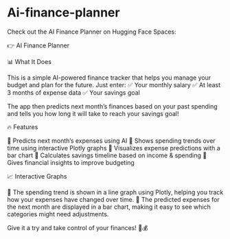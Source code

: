 # Ai-finance-planner
Check out the AI Finance Planner on Hugging Face Spaces:

👉 AI Finance Planner

📊 What It Does

This is a simple AI-powered finance tracker that helps you manage your budget and plan for the future. Just enter:
✅ Your monthly salary
✅ At least 3 months of expense data
✅ Your savings goal

The app then predicts next month’s finances based on your past spending and tells you how long it will take to reach your savings goal!

🔥 Features

🔹 Predicts next month’s expenses using AI
🔹 Shows spending trends over time using interactive Plotly graphs
🔹 Visualizes expense predictions with a bar chart
🔹 Calculates savings timeline based on income & spending
🔹 Gives financial insights to improve budgeting

📈 Interactive Graphs

🔹 The spending trend is shown in a line graph using Plotly, helping you track how your expenses have changed over time.
🔹 The predicted expenses for the next month are displayed in a bar chart, making it easy to see which categories might need adjustments.

Give it a try and take control of your finances! 🚀💰
